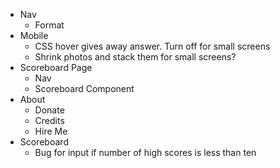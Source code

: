 - Nav
    - Format
- Mobile
    - CSS hover gives away answer. Turn off for small screens
    - Shrink photos and stack them for small screens?
- Scoreboard Page
    - Nav
    - Scoreboard Component
- About
    - Donate
    - Credits
    - Hire Me
- Scoreboard
    - Bug for input if number of high scores is less than ten